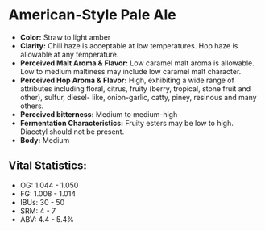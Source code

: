 # American-Style Pale Ale

- **Color:** Straw to light amber
- **Clarity:** Chill haze is acceptable at low temperatures. Hop haze is allowable at any temperature.
- **Perceived Malt Aroma & Flavor:** Low caramel malt aroma is allowable. Low to medium maltiness may include low caramel malt character.
- **Perceived Hop Aroma & Flavor:** High, exhibiting a wide range of attributes including floral, citrus, fruity (berry, tropical, stone fruit and other), sulfur, diesel- like, onion-garlic, catty, piney, resinous and many others.
- **Perceived bitterness:** Medium to medium-high
- **Fermentation Characteristics:** Fruity esters may be low to high. Diacetyl should not be present.
- **Body:** Medium

## Vital Statistics:

- OG: 1.044 - 1.050
- FG: 1.008 - 1.014
- IBUs: 30 - 50
- SRM: 4 - 7
- ABV: 4.4 - 5.4% 
